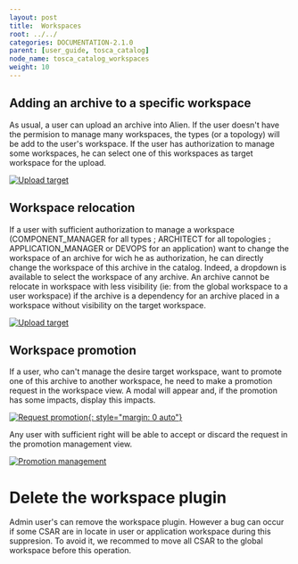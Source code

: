 ```yaml
---
layout: post
title:  Workspaces
root: ../../
categories: DOCUMENTATION-2.1.0
parent: [user_guide, tosca_catalog]
node_name: tosca_catalog_workspaces
weight: 10
---
```


## Adding an archive to a specific workspace

As usual, a user can upload an archive into Alien. If the user doesn't have the permision to manage many workspaces, the types (or a topology) will be add to the user's workspace.
If the user has authorization to manage some workspaces, he can select one of this workspaces as target workspace for the upload.

[![Upload target](../../images/2.1.0/user_guide/catalog/workspace/workspace-target-upload.png)](../../images/2.1.0/user_guide/catalog/workspace/workspace-target-upload.png)

## Workspace relocation

If a user with sufficient authorization to manage a workspace (COMPONENT_MANAGER for all types ; ARCHITECT for all topologies ; APPLICATION_MANAGER or DEVOPS for an application) want to change the workspace of an archive for wich he as authorization, he can directly change the workspace of this archive in the catalog. Indeed, a dropdown is available to select the workspace of any archive. An archive cannot be relocate in workspace with less visibility (ie: from the global workspace to a user workspace) if the archive is a dependency for an archive placed in a workspace without visibility on the target workspace.

[![Upload target](../../images/2.1.0/user_guide/catalog/workspace/workspace-csar-view.png)](../../images/2.1.0/user_guide/catalog/workspace/workspace-csar-view.png)

## Workspace promotion

If a user, who can't manage the desire target workspace, want to promote one of this archive to another workspace, he need to make a promotion request in the workspace view. A modal will appear and, if the promotion has some impacts, display this impacts.

[![Request promotion](../../images/2.1.0/user_guide/catalog/workspace/request-promotion.png){: style="margin: 0 auto"}](../../images/2.1.0/user_guide/catalog/workspace/request-promotion.png)

Any user with sufficient right will be able to accept or discard the request in the promotion management view.

[![Promotion management](../../images/2.1.0/user_guide/catalog/workspace/promotion-management.png)](../../images/2.1.0/user_guide/catalog/workspace/promotion-management.png)


# Delete the workspace plugin

Admin user's can remove the workspace plugin. However a bug can occur if some CSAR are in locate in user or application workspace during this suppresion. To avoid it, we recommed to move all CSAR to the global workspace before this operation.
